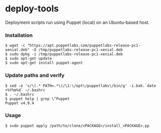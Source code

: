 # deploy-tools
Deployment scripts run using Puppet (local) on an Ubuntu-based host.

### Installation ###
```
$ wget -c "https://apt.puppetlabs.com/puppetlabs-release-pc1-xenial.deb" -O /tmp/puppetlabs-release-pc1-xenial.deb 
$ sudo dpkg -i /tmp/puppetlabs-release-pc1-xenial.deb 
$ sudo apt-get update 
$ sudo apt-get install puppet-agent 
```

### Update paths and verify ###
```
$ sed -e 's/\(.* PATH=.*\)/\1:\/opt\/puppetlabs\/bin/g' -i.bak.`date +%Y%m%d` ~/.bashrc
$ . ~/.bashrc
$ puppet help | grep \^Puppet 
Puppet v4.9.4
```

### Usage ###
```
$ sudo puppet apply /path/to/clone/<PACKAGE>/install_<PACKAGE>.pp
```

